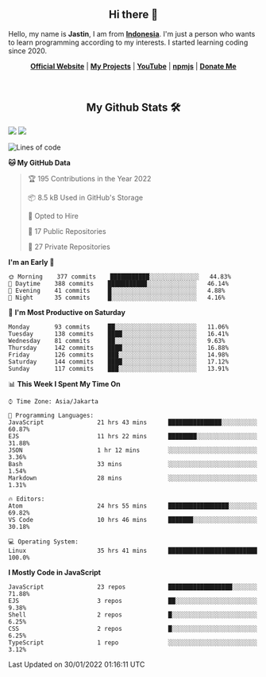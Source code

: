 <h2 align="center">Hi there 👋</h2>
Hello, my name is <strong>Jastin</strong>, I am from <strong><a href="https://en.m.wikipedia.org/wiki/Indonesia">Indonesia</a></strong>. I'm just a person who wants to learn programming according to my interests. I started learning coding since 2020.
 <p align="center">
  <strong><a href="https://jstnlt.my.id">Official Website</a></strong> |
  <strong><a href="https://jstnlt.my.id/#projects">My Projects</a></strong> |
  <strong><a href="https://youtube.com/c/JastinCh">YouTube</a></strong> |
  <strong><a href="https://www.npmjs.com/~jastinlt">npmjs</a></strong> |
  <strong><a href="https://jstnlt.my.id/donate">Donate Me</a></strong>
</p>
 
&nbsp;
 
<h2 align="center">My Github Stats 🛠</h2>
 <a href="https://jstnlt.my.id/donate" target="_blank"><img src="https://github-readme-stats.vercel.app/api?username=JastinXyz&show_icons=true&theme=algolia"></a>
 <a href="https://jstnlt.my.id/donate" target="_blank"><img src="https://github-profile-summary-cards.vercel.app/api/cards/profile-details?username=JastinXyz&theme=monokai"></a>

<!--START_SECTION:waka-->
![Lines of code](https://img.shields.io/badge/From%20Hello%20World%20I%27ve%20Written-181%20Thousand%20lines%20of%20code-blue)

**🐱 My GitHub Data** 

> 🏆 195 Contributions in the Year 2022
 > 
> 📦 8.5 kB Used in GitHub's Storage 
 > 
> 💼 Opted to Hire
 > 
> 📜 17 Public Repositories 
 > 
> 🔑 27 Private Repositories  
 > 
**I'm an Early 🐤** 

```text
🌞 Morning    377 commits    ███████████░░░░░░░░░░░░░░   44.83% 
🌆 Daytime    388 commits    ███████████░░░░░░░░░░░░░░   46.14% 
🌃 Evening    41 commits     █░░░░░░░░░░░░░░░░░░░░░░░░   4.88% 
🌙 Night      35 commits     █░░░░░░░░░░░░░░░░░░░░░░░░   4.16%

```
📅 **I'm Most Productive on Saturday** 

```text
Monday       93 commits     ██░░░░░░░░░░░░░░░░░░░░░░░   11.06% 
Tuesday      138 commits    ████░░░░░░░░░░░░░░░░░░░░░   16.41% 
Wednesday    81 commits     ██░░░░░░░░░░░░░░░░░░░░░░░   9.63% 
Thursday     142 commits    ████░░░░░░░░░░░░░░░░░░░░░   16.88% 
Friday       126 commits    ███░░░░░░░░░░░░░░░░░░░░░░   14.98% 
Saturday     144 commits    ████░░░░░░░░░░░░░░░░░░░░░   17.12% 
Sunday       117 commits    ███░░░░░░░░░░░░░░░░░░░░░░   13.91%

```


📊 **This Week I Spent My Time On** 

```text
⌚︎ Time Zone: Asia/Jakarta

💬 Programming Languages: 
JavaScript               21 hrs 43 mins      ███████████████░░░░░░░░░░   60.87% 
EJS                      11 hrs 22 mins      ████████░░░░░░░░░░░░░░░░░   31.88% 
JSON                     1 hr 12 mins        ░░░░░░░░░░░░░░░░░░░░░░░░░   3.36% 
Bash                     33 mins             ░░░░░░░░░░░░░░░░░░░░░░░░░   1.54% 
Markdown                 28 mins             ░░░░░░░░░░░░░░░░░░░░░░░░░   1.31%

🔥 Editors: 
Atom                     24 hrs 55 mins      █████████████████░░░░░░░░   69.82% 
VS Code                  10 hrs 46 mins      ███████░░░░░░░░░░░░░░░░░░   30.18%

💻 Operating System: 
Linux                    35 hrs 41 mins      █████████████████████████   100.0%

```

**I Mostly Code in JavaScript** 

```text
JavaScript               23 repos            ██████████████████░░░░░░░   71.88% 
EJS                      3 repos             ██░░░░░░░░░░░░░░░░░░░░░░░   9.38% 
Shell                    2 repos             █░░░░░░░░░░░░░░░░░░░░░░░░   6.25% 
CSS                      2 repos             █░░░░░░░░░░░░░░░░░░░░░░░░   6.25% 
TypeScript               1 repo              ░░░░░░░░░░░░░░░░░░░░░░░░░   3.12%

```



 Last Updated on 30/01/2022 01:16:11 UTC
<!--END_SECTION:waka-->
